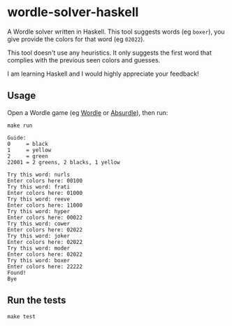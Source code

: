 # wordle-solver-haskell

A Wordle solver written in Haskell. This tool suggests words (eg `boxer`), you give provide the colors for that word (eg `02022`).

This tool doesn't use any heuristics. It only suggests the first word that complies with the previous seen colors and guesses.

I am learning Haskell and I would highly appreciate your feedback!

## Usage

Open a Wordle game (eg [Wordle](https://www.powerlanguage.co.uk/wordle/) or [Absurdle](https://qntm.org/files/wordle/index.html)), then run:
```
make run
```

```
Guide:
0     = black
1     = yellow
2     = green
22001 = 2 greens, 2 blacks, 1 yellow

Try this word: nurls
Enter colors here: 00100
Try this word: frati
Enter colors here: 01000
Try this word: reeve
Enter colors here: 11000
Try this word: hyper
Enter colors here: 00022
Try this word: cower
Enter colors here: 02022
Try this word: joker
Enter colors here: 02022
Try this word: moder
Enter colors here: 02022
Try this word: boxer
Enter colors here: 22222
Found!
Bye
```

## Run the tests

```
make test
```
